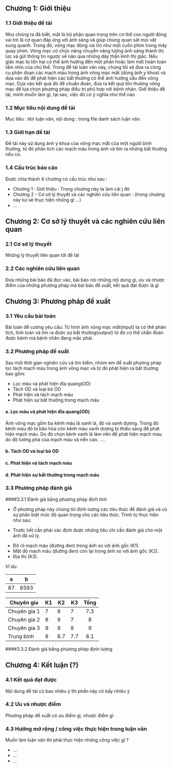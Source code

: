 ## Chương 1: Giới thiệu
### 1.1 Giới thiệu đề tài
Như chúng ta đã biết, mắt là bộ phận quan trọng trên cơ thể con người đóng vai trò là cơ quan đáp ứng với ánh sáng và giúp chúng quan sát mọi vật xung quanh. Trong đó, võng mạc đóng vai trò như một cuốn phim trong máy quay phim. Võng mạc có chức năng chuyển năng lượng ánh sáng thành thị lực và gửi thông tin ngược về não qua những dây thần kinh thị giác. Nếu giác mạc bị tổn hại có thể ảnh hưởng đến một phần hoặc làm mất hoàn toàn tầm nhìn của chủ thể.
Trong đề tài luận văn này, chúng tôi sẽ đưa ra công cụ phân đoạn các mạch máu trong ảnh võng mạc mắt (dùng ảnh y khoa) và dựa vào đó để phát hiện các bất thường có thể ảnh hưởng xấu đến võng mạc. Dựa vào kết quả đó để chuẩn đoán, đưa ra kết quá tổn thương võng mạc để lựa chọn phương pháp điều trị phù hợp với bệnh nhân.
Giới thiệu đề tài, mình muốn làm gì, tại sao, việc đó có ý nghĩa như thế nào
### 1.2 Mục tiêu nội dung đề tài
Mục tiêu : tên luận văn, nội dung : trong file danh sách luận văn.
### 1.3 Giới hạn đề tài
Đề tài này sử dụng ảnh y khoa của võng mạc mắt của một người bình thường, từ đó phân tích các mạch máu trong ảnh và tìm ra những bất thường nếu có.
### 1.4 Cấu trúc báo cáo
Được chia thành 4 chương có cấu trúc như sau : 
  - Chương 1 : Giới thiệu : Trong chương này ta làm cái j đó 
  - Chương 2 - Cơ sở lý thuyết và các nghiên cứu liên quan : (trong chương này tui sẽ thực hiện những gì ...)
  - ...
## Chương 2: Cơ sở lý thuyết và các nghiên cứu liên quan
### 2.1 Cơ sở lý thuyết
Những lý thuyết liên quan tới đề tài 
### 2.2 Các nghiên cứu liên quan
Đưa những bài báo đã đọc vào, bài báo nói những nội dung gì, ưu và nhược điểm của những phương pháp mà bài báo đề xuất, kết quả đạt được là gì
## Chương 3: Phương pháp đề xuất
### 3.1 Yêu cầu bài toán
Bài toán đề cương yêu cầu: Từ hình ảnh võng mạc mắt(input) ta có thê phân tích, tính toán và tìm ra được sự bất thường(output) từ đó có thể chẩn đoán được bệnh mà bệnh nhân đang mắc phải.
### 3.2 Phương pháp đề xuất
Sau một thời gian nghiên cứu và tìm kiếm, nhóm em đề xuất phương pháp lọc tách mạch máu trong ảnh võng mạc và từ đó phát hiện ra bất thường bao gồm:
  - Lọc màu và phát hiện đĩa quang(OD)
  - Tách OD và loại bỏ OD
  - Phát hiện và tách mạch máu
  - Phát hiện sự bất thường trong mạch máu
#### a. Lọc màu và phát hiện đĩa quang(OD)
Ảnh võng mạc gồm ba kênh màu là xanh lá, đỏ và xanh dương. Trong đó kênh màu đỏ bị bão hòa còn kênh màu xanh dương bị thiếu sáng để phát hiện mạch máu. Do đó chọn kênh xanh lá làm nền để phát hiện mạch mau do độ tương phả của mạch máu và nền cao.
....
#### b. Tách OD và loại bỏ OD

#### c. Phát hiện và tách mạch máu

#### d. Phát hiện sự bất thường trong mạch máu

### 3.3 Phương pháp đánh giá
####3.3.1 Đánh giá bằng phương pháp định tính
 - Ở phương pháp này chúng tôi định lượng các tiêu thức để đánh giá và có sự phân biệt mức độ quan trọng cho các tiêu thức. Trình tự thực hiện như sau:

 - Trước hết cần phải xác định được những tiêu chí cần đánh giá cho một ảnh đã xử lý.

 + Độ rõ mạch máu (đường đen) trong ảnh so với ảnh gốc (K1).
 + Mật độ mạch máu (đường đen) còn lại trong ảnh so với ảnh gốc (K2).
 + Địa thị (K3).

 *Ví dụ:*

 | a | b |
 |---|---|
 |87|8593|

|    Chuyên gia| K1 | K2 | K3 | Tổng |
|--------------|----|----|----|:----:|
|Chuyên gia 1  | 7  | 8  | 7  |  7.3 |
|Chuyên gia 2  | 8  | 9  | 7  |  8   |
|Chuyên gia 3  | 9  | 9  | 9  |  9   |
|Trung bình    | 8  |8.7 |7.7 |  8.1 |

####3.3.2 Đánh giá bằng phương pháp định lượng
## Chương 4: Kết luận (?)
### 4.1 Kết quả đạt được
Nội dung đề tài có bao nhiêu ý thì phần này có bấy nhiêu ý
### 4.2 Ưu và nhược điểm
Phương pháp đề xuất có ưu điểm gì, nhược điểm gì
### 4.3 Hướng mở rộng / công việc thực hiện trong luận văn
Muốn làm luận văn thì phải thực hiện những công việc gì ?
 - ...
 - ...
 - ...

